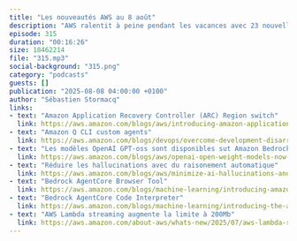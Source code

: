 ```yaml
---
title: "Les nouveautés AWS au 8 août"
description: "AWS ralentit à peine pendant les vacances avec 23 nouvelles annonces ces deux dernières semaines, sans compter les expansions régionales. Dans cet épisode, nous décryptons les nouveautés quiont un impact sur vous les bâtisseurs·euses : le nouveau service Amazon Application Recovery Controller pour simplifier le basculement entre régions, l'arrivée des modèles OpenAI GPT sur Amazon Bedrock, et les nouvelles capacités des agents Amazon Q CLI. Découvrez également deux composants de Bedrock AgentCore : le Browser Tool et le Code Interpreter, sans oublier l'augmentation de la limite de streaming AWS Lambda à 200MB. Un condensé des actualités essentielles pour rester à la pointe de l'innovation AWS."
episode: 315
duration: "00:16:26"
size: 18462214
file: "315.mp3"
social-background: "315.png"
category: "podcasts"
guests: []
publication: "2025-08-08 04:00:00 +0100"
author: "Sébastien Stormacq"
links:
- text: "Amazon Application Recovery Controller (ARC) Region switch"
  link: https://aws.amazon.com/blogs/aws/introducing-amazon-application-recovery-controller-region-switch-a-multi-region-application-recovery-service/
- text: "Amazon Q CLI custom agents"
  link: https://aws.amazon.com/blogs/devops/overcome-development-disarray-with-amazon-q-developer-cli-custom-agents/
- text: "Les modèles OpenAI GPT-oss sont disponibles sut Amazon Bedrock"
  link: https://aws.amazon.com/blogs/aws/openai-open-weight-models-now-available-on-aws/
- text: "Réduire les hallucinations avec du raisonement automatique"
  link: https://aws.amazon.com/blogs/aws/minimize-ai-hallucinations-and-deliver-up-to-99-verification-accuracy-with-automated-reasoning-checks-now-available/
- text: "Bedrock AgentCore Browser Tool"
  link: https://aws.amazon.com/blogs/machine-learning/introducing-amazon-bedrock-agentcore-browser-tool/?trk=e61dee65-4ce8-4738-84db-75305c9cd4fe&sc_channel=el
- text: "Bedrock AgentCore Code Interpreter"
  link: https://aws.amazon.com/blogs/machine-learning/introducing-the-amazon-bedrock-agentcore-code-interpreter/?trk=e61dee65-4ce8-4738-84db-75305c9cd4fe&sc_channel=el
- text: "AWS Lambda streaming augmente la limite à 200Mb"
  link: https://aws.amazon.com/about-aws/whats-new/2025/07/aws-lambda-response-streaming-200-mb-payloads/?trk=e61dee65-4ce8-4738-84db-75305c9cd4fe&sc_channel=el
---
```

